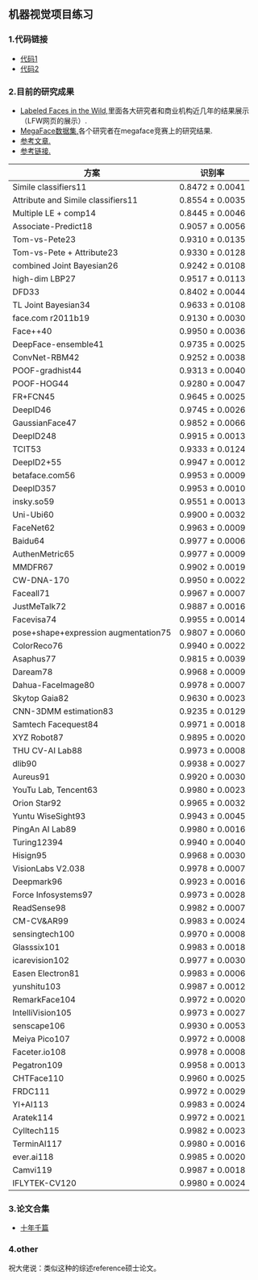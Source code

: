 ## 机器视觉项目练习

### 1.代码链接

- [代码1](https://github.com/Quitino/learnopencv)
- [代码2](https://github.com/Quitino/face_recognition)

### 2.目前的研究成果

 - [Labeled Faces in the Wild,](http://vis-www.cs.umass.edu/lfw/results.html)里面各大研究者和商业机构近几年的结果展示（LFW网页的展示）.
 - [MegaFace数据集,](http://megaface.cs.washington.edu/)各个研究者在megaface竞赛上的研究结果.
 - [参考文章.](https://www.codercto.com/a/33679.html)
 - [参考链接.](https://zhuanlan.zhihu.com/p/24816781)


| 方案 | 识别率 | 
| ------ | ------ |
|Simile classifiers11	|0.8472 ± 0.0041|
|Attribute and Simile classifiers11	|0.8554 ± 0.0035|
|Multiple LE + comp14	|0.8445 ± 0.0046|
|Associate-Predict18	|0.9057 ± 0.0056|
|Tom-vs-Pete23	|0.9310 ± 0.0135|
|Tom-vs-Pete + Attribute23	|0.9330 ± 0.0128|
|combined Joint Bayesian26	|0.9242 ± 0.0108|
|high-dim LBP27	|0.9517 ± 0.0113|
|DFD33	|0.8402 ± 0.0044|
|TL Joint Bayesian34	|0.9633 ± 0.0108|
|face.com r2011b19	|0.9130 ± 0.0030|
|Face++40	|0.9950 ± 0.0036|
|DeepFace-ensemble41	|0.9735 ± 0.0025|
|ConvNet-RBM42	|0.9252 ± 0.0038|
|POOF-gradhist44	|0.9313 ± 0.0040|
|POOF-HOG44	|0.9280 ± 0.0047|
|FR+FCN45	|0.9645 ± 0.0025|
|DeepID46	|0.9745 ± 0.0026|
|GaussianFace47|	0.9852 ± 0.0066|
|DeepID248	|0.9915 ± 0.0013|
|TCIT53	|0.9333 ± 0.0124|
|DeepID2+55|	0.9947 ± 0.0012|
|betaface.com56|	0.9953 ± 0.0009|
|DeepID357|	0.9953 ± 0.0010|
|insky.so59	|0.9551 ± 0.0013|
|Uni-Ubi60	|0.9900 ± 0.0032|
|FaceNet62|	0.9963 ± 0.0009|
|Baidu64	|0.9977 ± 0.0006|
|AuthenMetric65	|0.9977 ± 0.0009|
|MMDFR67|	0.9902 ± 0.0019|
|CW-DNA-170	|0.9950 ± 0.0022|
|Faceall71|	0.9967 ± 0.0007|
|JustMeTalk72	|0.9887 ± 0.0016|
|Facevisa74|	0.9955 ± 0.0014|
|pose+shape+expression augmentation75|	0.9807 ± 0.0060|
|ColorReco76	|0.9940 ± 0.0022|
|Asaphus77	|0.9815 ± 0.0039|
|Daream78	|0.9968 ± 0.0009|
|Dahua-FaceImage80	|0.9978 ± 0.0007|
|Skytop Gaia82	|0.9630 ± 0.0023|
|CNN-3DMM estimation83	|0.9235 ± 0.0129|
|Samtech Facequest84|	0.9971 ± 0.0018|
|XYZ Robot87	|0.9895 ± 0.0020|
|THU CV-AI Lab88|	0.9973 ± 0.0008|
|dlib90	|0.9938 ± 0.0027|
|Aureus91	|0.9920 ± 0.0030|
|YouTu Lab, Tencent63|	0.9980 ± 0.0023|
|Orion Star92|	0.9965 ± 0.0032|
|Yuntu WiseSight93|	0.9943 ± 0.0045|
|PingAn AI Lab89|	0.9980 ± 0.0016|
|Turing12394|	0.9940 ± 0.0040|
|Hisign95	|0.9968 ± 0.0030|
|VisionLabs V2.038|	0.9978 ± 0.0007|
|Deepmark96|	0.9923 ± 0.0016|
|Force Infosystems97|	0.9973 ± 0.0028|
|ReadSense98|	0.9982 ± 0.0007|
|CM-CV&AR99|	0.9983 ± 0.0024|
|sensingtech100|	0.9970 ± 0.0008|
|Glasssix101	|0.9983 ± 0.0018|
|icarevision102	|0.9977 ± 0.0030|
|Easen Electron81	|0.9983 ± 0.0006|
|yunshitu103	|0.9987 ± 0.0012|
|RemarkFace104|	0.9972 ± 0.0020|
|IntelliVision105	|0.9973 ± 0.0027|
|senscape106	|0.9930 ± 0.0053|
|Meiya Pico107	|0.9972 ± 0.0008|
|Faceter.io108|	0.9978 ± 0.0008|
|Pegatron109|	0.9958 ± 0.0013|
|CHTFace110	|0.9960 ± 0.0025|
|FRDC111	|0.9972 ± 0.0029|
|YI+AI113|	0.9983 ± 0.0024|
|Aratek114	|0.9972 ± 0.0021|
|Cylltech115	|0.9982 ± 0.0023|
|TerminAI117	|0.9980 ± 0.0016|
|ever.ai118	|0.9985 ± 0.0020|
|Camvi119	|0.9987 ± 0.0018|
|IFLYTEK-CV120|	0.9980 ± 0.0024|

### 3.论文合集

- [十年千篇](https://github.com/ChanChiChoi/awesome-Face_Recognition)

### 4.other
 祝大佬说：类似这种的综述reference硕士论文。









